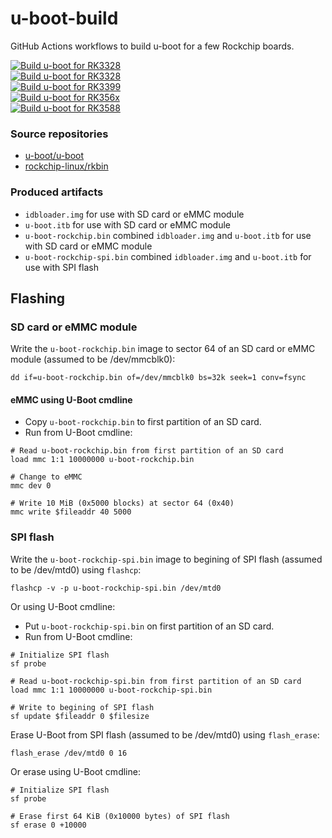 # u-boot-build
GitHub Actions workflows to build u-boot for a few Rockchip boards.

[![Build u-boot for RK3328](https://github.com/inindev/u-boot-build/actions/workflows/rk3308.yml/badge.svg)](https://github.com/inindev/u-boot-build/actions/workflows/rk3308.yml)<br/>
[![Build u-boot for RK3328](https://github.com/inindev/u-boot-build/actions/workflows/rk3328.yml/badge.svg)](https://github.com/inindev/u-boot-build/actions/workflows/rk3328.yml)<br/>
[![Build u-boot for RK3399](https://github.com/inindev/u-boot-build/actions/workflows/rk3399.yml/badge.svg)](https://github.com/inindev/u-boot-build/actions/workflows/rk3399.yml)<br/>
[![Build u-boot for RK356x](https://github.com/inindev/u-boot-build/actions/workflows/rk356x.yml/badge.svg)](https://github.com/inindev/u-boot-build/actions/workflows/rk356x.yml)<br/>
[![Build u-boot for RK3588](https://github.com/inindev/u-boot-build/actions/workflows/rk3588.yml/badge.svg)](https://github.com/inindev/u-boot-build/actions/workflows/rk3588.yml)

### Source repositories

- [u-boot/u-boot](https://github.com/u-boot/u-boot)
- [rockchip-linux/rkbin](https://github.com/rockchip-linux/rkbin)

### Produced artifacts

 - `idbloader.img` for use with SD card or eMMC module
 - `u-boot.itb` for use with SD card or eMMC module
 - `u-boot-rockchip.bin` combined `idbloader.img` and `u-boot.itb` for use with SD card or eMMC module
 - `u-boot-rockchip-spi.bin` combined `idbloader.img` and `u-boot.itb` for use with SPI flash

## Flashing

### SD card or eMMC module
Write the `u-boot-rockchip.bin` image to sector 64 of an SD card or eMMC module (assumed to be /dev/mmcblk0):

```
dd if=u-boot-rockchip.bin of=/dev/mmcblk0 bs=32k seek=1 conv=fsync
```

#### eMMC using U-Boot cmdline

- Copy `u-boot-rockchip.bin` to first partition of an SD card.
- Run from U-Boot cmdline:
```
# Read u-boot-rockchip.bin from first partition of an SD card
load mmc 1:1 10000000 u-boot-rockchip.bin

# Change to eMMC
mmc dev 0

# Write 10 MiB (0x5000 blocks) at sector 64 (0x40)
mmc write $fileaddr 40 5000
```

### SPI flash

Write the `u-boot-rockchip-spi.bin` image to begining of SPI flash (assumed to be /dev/mtd0) using `flashcp`:

```
flashcp -v -p u-boot-rockchip-spi.bin /dev/mtd0
```

Or using U-Boot cmdline:

- Put `u-boot-rockchip-spi.bin` on first partition of an SD card.
- Run from U-Boot cmdline:
```
# Initialize SPI flash
sf probe

# Read u-boot-rockchip-spi.bin from first partition of an SD card
load mmc 1:1 10000000 u-boot-rockchip-spi.bin

# Write to begining of SPI flash
sf update $fileaddr 0 $filesize
```

Erase U-Boot from SPI flash (assumed to be /dev/mtd0) using `flash_erase`:

```
flash_erase /dev/mtd0 0 16
```

Or erase using U-Boot cmdline:

```
# Initialize SPI flash
sf probe

# Erase first 64 KiB (0x10000 bytes) of SPI flash
sf erase 0 +10000
```
